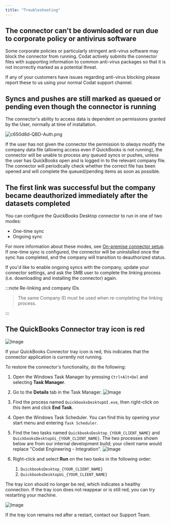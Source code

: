 ```yaml
---
title: "Troubleshooting"
---
```


## The connector can't be downloaded or run due to corporate policy or antivirus software

Some corporate policies or particularly stringent anti-virus software may block the connector from running. Codat actively submits the connector files with supporting information to common anti-virus packages so that it is not incorrectly marked as a potential threat.

If any of your customers have issues regarding anti-virus blocking please report these to us using your normal Codat support channel.

## Syncs and pushes are still marked as queued or pending even though the connector is running

The connector's ability to access data is dependent on permissions granted by the User, normally at time of installation.

![](/img/old/f336207-c650d8d-QBD-Auth.png "c650d8d-QBD-Auth.png")

If the user has not given the connector the permission to _always_ modify the company data file (allowing access even if QuickBooks is not running), the connector will be unable to process any queued syncs or pushes, unless the user has QuickBooks open and is logged in to the relevant company file. The connector will periodically check whether the correct file has been opened and will complete the queued/pending items as soon as possible.

## The first link was successful but the company became deauthorized immediately after the datasets completed

You can configure the QuickBooks Desktop connector to run in one of two modes:

- One-time sync
- Ongoing sync

For more information about these modes, see [On-premise connector setup](/integrations/accounting/offline-connectors). If one-time sync is configured, the connector will be uninstalled once the sync has completed, and the company will transition to deauthorized status.

If you'd like to enable ongoing syncs with the company, update your connector settings, and ask the SMB user to complete the linking process (i.e. downloading and installing the connector) again.

:::note Re-linking and company IDs

> The same Company ID must be used when re-completing the linking process.

:::

## The QuickBooks Connector tray icon is red

![Image](/img/integrations/accounting/quickbooksdesktop/unhealthy-qbd-connector-trayicon.png "Unhealthy QuickBooks Connector Icon")

If your QuickBooks Connector tray icon is red, this indicates that the connector application is currently not running. 

To restore the connector's functionality, do the following:

1. Open the Windows Task Manager by pressing `Ctrl+Alt+Del` and selecting **Task Manager**. 
2. Go to the **Details** tab in the Task Manager.
![Image](/img/integrations/accounting/quickbooksdesktop/task-manager-details.png)

3. Find the process named `QuickbooksDesktopUI.exe`, then right-click on this item and click **End Task**.
4. Open the Windows Task Scheduler. You can find this by opening your start menu and entering `Task Scheduler`.
5. Find the two tasks named `QuickbooksDesktop_{YOUR_CLIENT_NAME}` and `QuickbooksDesktopUi_{YOUR_CLIENT_NAME}`. The two processes shown below are from our internal development build; your client name would replace "Codat Engineering - Integration".
![Image](/img/integrations/accounting/quickbooksdesktop/task-scheduler-qbd-tasks.png "Task Manager entries for QuickBooks Connector processes")

6. Right-click and select **Run** on the two tasks in the following order:
    1. `QuickbooksDesktop_{YOUR_CLIENT_NAME}`
    2. `QuickbooksDesktopUi_{YOUR_CLIENT_NAME}`

The tray icon should no longer be red, which indicates a healthy connection. If the tray icon does not reappear or is still red, you can try restarting your machine. 

![Image](/img/integrations/accounting/quickbooksdesktop/healthy-qbd-connector-trayicon.png "Healthy QuickBooks Connector Icon")


If the tray icon remains red after a restart, contact our Support Team.
